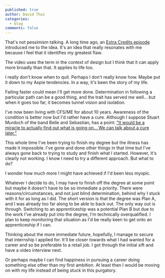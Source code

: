 ```yaml
---
published: true
author: David Thai
categories:
  - blog
comments: false
---
```

That's not pessimism talking. A long time ago, an [Extra Credits episode](https://www.youtube.com/watch?v=rDjrOaoHz9s) introduced me to the idea. It's an idea that really resonates with me because I feel that it identifies my greatest flaw.

The video uses the term in the context of design but I think that it can apply more broadly than that. It applies to life too.

I really don't know when to quit. Perhaps I don't really know how. Maybe put it down to my Aspie tendencies. In a way, it's been the story of my life.

Failing faster could mean I'll get more done. Determination in following a particular path can be a good thing, and the trait has served me well... but when it goes too far, it becomes tunnel vision and isolation.

I've now been living with CFS/ME for about 10 years. Awareness of the condition is better now but I'd rather have a cure. Although I suppose Stuart Murdoch of the band Belle and Sebastian, has a point: ["It would be a miracle to actually find out what is going on... We can talk about a cure later."](http://www.bbc.co.uk/news/uk-scotland-44085954)

This whole time I've been trying to finish my degree but the illness has made it impossible. I've gone and done other things in that time but I've always gone back to trying to study and finish what I started. However, it's clearly not working. I know I need to try a different approach. But what to do?

I wonder how much more I might have achieved if I'd been less myopic.

Whatever I decide to do, I may have to finish off the degree at some point but maybe it doesn't have to be so immediate a priority. There were reasons/circumstances, and not just blind determination, behind why I stuck with it for as long as I did. The short version is that the degree was Plan A, and I was already too far along to be able to back out. The only way out is through. Switching to an apprenticeship was a potential Plan B but due to the work I've already put into the degree, I'm technically overqualified. I plan to keep monitoring that situation as I'd be really keen to get onto an apprenticeship if I can.

Thinking about the more immediate future, hopefully, I manage to secure that internship I applied for. It'll be closer towards what I had wanted for a career and so be preferable to a retail job. I got through the initial sift and have a video interview next.

Or perhaps maybe I can find happiness in pursuing a career doing something else other than my first ambition. At least then I would be moving on with my life instead of being stuck in this purgatory.